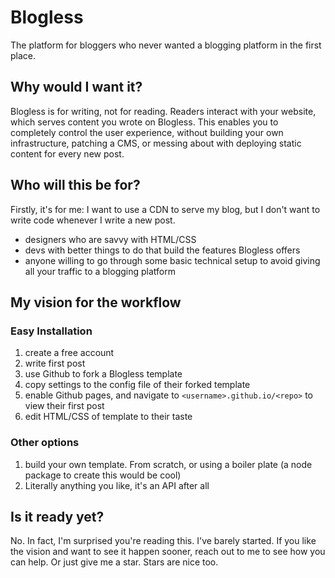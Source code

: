 # Blogless

The platform for bloggers who never wanted a blogging platform in the first place.

## Why would I want it?

Blogless is for writing, not for reading. Readers interact with your website, which serves content you wrote on Blogless. This enables you to completely control the user experience, without building your own infrastructure, patching a CMS, or messing about with deploying static content for every new post.

## Who will this be for?

Firstly, it's for me: I want to use a CDN to serve my blog, but I don't want to write code whenever I write a new post.

- designers who are savvy with HTML/CSS
- devs with better things to do that build the features Blogless offers
- anyone willing to go through some basic technical setup to avoid giving all your traffic to a blogging platform

## My vision for the workflow

### Easy Installation

1.  create a free account
1.  write first post
1.  use Github to fork a Blogless template
1.  copy settings to the config file of their forked template
1.  enable Github pages, and navigate to `<username>.github.io/<repo>` to view their first post
1.  edit HTML/CSS of template to their taste

### Other options

1.  build your own template. From scratch, or using a boiler plate (a node package to create this would be cool)
1.  Literally anything you like, it's an API after all

## Is it ready yet?

No. In fact, I'm surprised you're reading this. I've barely started. If you like the vision and want to see it happen sooner, reach out to me to see how you can help. Or just give me a star. Stars are nice too.
